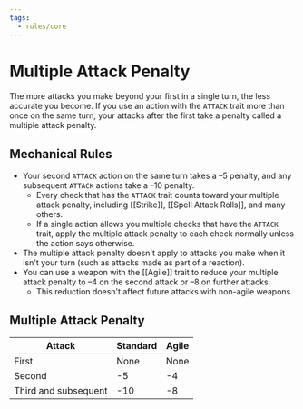 ```yaml
---
tags:
  - rules/core
---
```

# Multiple Attack Penalty

The more attacks you make beyond your first in a single turn, the less accurate you become. If you use an action with the `ATTACK` trait more than once on the same turn, your attacks after the first take a penalty called a multiple attack penalty. 

## Mechanical Rules

- Your second `ATTACK` action on the same turn takes a –5 penalty, and any subsequent `ATTACK` actions take a –10 penalty.
	- Every check that has the `ATTACK` trait counts toward your multiple attack penalty, including [[Strike]], [[Spell Attack Rolls]], and many others. 
	- If a single action allows you multiple checks that have the `ATTACK` trait, apply the multiple attack penalty to each check normally unless the action says otherwise.
- The multiple attack penalty doesn't apply to attacks you make when it isn't your turn (such as attacks made as part of a reaction).
- You can use a weapon with the [[Agile]] trait to reduce your multiple attack penalty to –4 on the second attack or –8 on further attacks. 
	- This reduction doesn't affect future attacks with non-agile weapons.

## Multiple Attack Penalty

| **Attack**           | Standard | **Agile** |
| -------------------- | -------- | --------- |
| First                | None     | None      |
| Second               | -5       | -4        |
| Third and subsequent | -10      | -8        |

